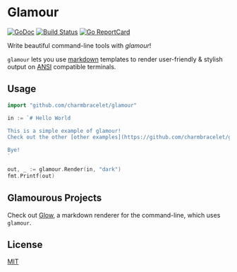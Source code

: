 # Glamour

[![GoDoc](https://godoc.org/github.com/golang/gddo?status.svg)](https://godoc.org/github.com/charmbracelet/glamour) [![Build Status](https://travis-ci.org/charmbracelet/glamour.svg?branch=master)](https://travis-ci.org/charmbracelet/glamour) [![Go ReportCard](http://goreportcard.com/badge/charmbracelet/glamour)](http://goreportcard.com/report/charmbracelet/glamour)

Write beautiful command-line tools with *glamour*!

`glamour` lets you use [markdown](https://en.wikipedia.org/wiki/Markdown)
templates to render user-friendly & stylish output on [ANSI](https://en.wikipedia.org/wiki/ANSI_escape_code)
compatible terminals.


## Usage

```go
import "github.com/charmbracelet/glamour"

in := `# Hello World

This is a simple example of glamour!
Check out the other [other examples](https://github.com/charmbracelet/glamour/tree/master/examples).

Bye!
`

out, _ := glamour.Render(in, "dark")
fmt.Printf(out)
```


## Glamourous Projects

Check out [Glow](https://github.com/charmbracelet/glow), a markdown renderer for
the command-line, which uses `glamour`.


## License

[MIT](https://github.com/charmbracelet/glamour/raw/master/LICENSE)
